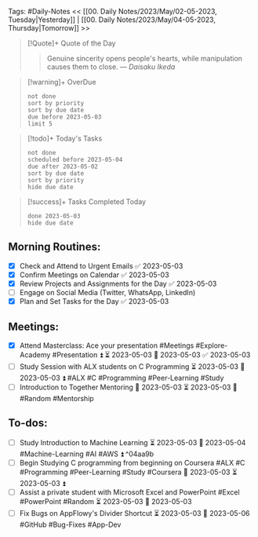 Tags: #Daily-Notes
<< [[00. Daily Notes/2023/May/02-05-2023, Tuesday|Yesterday]] | [[00. Daily Notes/2023/May/04-05-2023, Thursday|Tomorrow]] >>

> [!Quote]+ Quote of the Day  
> > Genuine sincerity opens people's hearts, while manipulation causes them to close.
> — <cite>Daisaku Ikeda</cite>

> [!warning]+ OverDue  
> ```tasks  
> not done  
> sort by priority 
> sort by due date  
> due before 2023-05-03  
> limit 5  
> ```

> [!todo]+ Today's Tasks  
> ```tasks  
> not done  
> scheduled before 2023-05-04  
> due after 2023-05-02  
> sort by due date   
> sort by priority 
> hide due date  
> ```

> [!success]+ Tasks Completed Today  
> ```tasks  
> done 2023-05-03  
> hide due date  

## Morning Routines:
- [x] Check and Attend to Urgent Emails ✅ 2023-05-03
- [x] Confirm Meetings on Calendar ✅ 2023-05-03
- [x] Review Projects and Assignments for the Day ✅ 2023-05-03
- [ ] Engage on Social Media (Twitter, WhatsApp, LinkedIn)
- [x] Plan and Set Tasks for the Day ✅ 2023-05-03

## Meetings:
- [x] Attend Masterclass: Ace your presentation #Meetings #Explore-Academy #Presentation ⏫ ⏳ 2023-05-03 📅 2023-05-03 ✅ 2023-05-03
- [ ] Study Session with ALX students on C Programming ⏳ 2023-05-03 📅 2023-05-03 ⏫ #ALX #C #Programming #Peer-Learning #Study 
- [ ] Introduction to Together Mentoring 📅 2023-05-03 ⏳ 2023-05-03 🔼 #Random #Mentorship

## To-dos:
- [ ] Study Introduction to Machine Learning ⏳ 2023-05-03 📅 2023-05-04 #Machine-Learning #AI #AWS ⏫ ^04aa9b
- [ ] Begin Studying C programming from beginning on Coursera #ALX #C #Programming #Peer-Learning #Study #Coursera 📅 2023-05-03 ⏳ 2023-05-03 ⏫ 
- [ ] Assist a private student with Microsoft Excel and PowerPoint #Excel #PowerPoint #Random ⏳ 2023-05-03 📅 2023-05-03 
- [ ] Fix Bugs on AppFlowy's Divider Shortcut ⏳ 2023-05-03 📅 2023-05-06 #GitHub #Bug-Fixes #App-Dev
